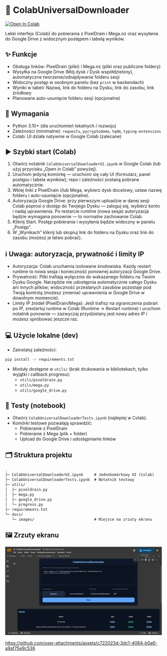 # 🚀 ColabUniversalDownloader

[![Open In Colab](https://colab.research.google.com/assets/colab-badge.svg)](https://colab.research.google.com/drive/1bhMiOZJkjIofJhf3F9722piF4GM-vYpZ?usp=sharing)

Lekki interfejs (Colab) do pobierania z PixelDrain i Mega.nz oraz wysyłania do Google Drive z widocznym postępem i tabelą wyników.

## ✨ Funkcje
- Obsługa linków: PixelDrain (pliki) i Mega.nz (pliki oraz publiczne foldery)
- Wysyłka na Google Drive (Mój dysk / Dysk współdzielony), automatyczne tworzenie/odnajdywanie folderu sesji
- Widoczny postęp w osobnym panelu (bez `print` w backendach)
- Wyniki w tabeli: Nazwa, link do folderu na Dysku, link do zasobu, link źródłowy
- Planowane auto-usunięcie folderu sesji (opcjonalne)

## 🧩 Wymagania
- Python 3.10+ (dla uruchomień lokalnych / rozwoju)
- Zależności (minimalne): `requests`, `pycryptodome`, `tqdm`, `typing-extensions`
- Colab: UI działa natywnie w Google Colab (zalecane)

## ▶️ Szybki start (Colab)
1. Otwórz notatnik `ColabUniversalDownloaderUI.ipynb` w Google Colab (lub użyj przycisku „Open in Colab” powyżej).
2. Uruchom jedyną komórkę — uruchomi się cały UI (formularz, panel postępu i tabela wyników); repo i zależności zostaną pobrane automatycznie.
3. Wklej linki z PixelDrain i/lub Mega, wybierz dysk docelowy, ustaw nazwę folderu i auto-usunięcie (opcjonalne).
4. Autoryzacja Google Drive: przy pierwszym uploadzie w danej sesji Colab poprosi o dostęp do Twojego Dysku — zaloguj się, wybierz konto i nadaj uprawnienia. Po restarcie runtime (nowa sesja) autoryzacja będzie wymagana ponownie — to normalne zachowanie Colab.
5. Kliknij Start. Postęp pobierania i wysyłania będzie widoczny w panelu „Postęp”.
6. W „Wynikach” kliknij lub skopiuj link do folderu na Dysku oraz link do zasobu (możesz je łatwo pobrać).

## ℹ️ Uwaga: autoryzacja, prywatność i limity IP
- Autoryzacja: Colab uruchamia izolowane środowiska. Każdy restart runtime to nowa sesja i konieczność ponownej autoryzacji Google Drive.
- Prywatność: Pliki trafiają wyłącznie do wskazanego folderu na Twoim Dysku Google. Narzędzie nie udostępnia automatycznie całego Dysku ani innych plików; widoczność przesłanych zasobów pozostaje pod Twoją kontrolą (możesz zmieniać uprawnienia w Google Drive w dowolnym momencie).
- Limity IP źródeł (PixelDrain/Mega): Jeśli trafisz na ograniczenia pobrań po IP, zrestartuj runtime w Colab (Runtime → Restart runtime) i uruchom notatnik ponownie — zazwyczaj przydzielany jest nowy adres IP i możesz spróbować jeszcze raz.

## 💻 Użycie lokalne (dev)
- Zainstaluj zależności:
```bash
pip install -r requirements.txt
```
- Moduły dostępne w `utils/` (brak drukowania w bibliotekach, tylko wyjątki i callback progresu):
  - `utils/pixeldrain.py`
  - `utils/mega.py`
  - `utils/google_drive.py`

## 🧪 Testy (notebook)
- Otwórz `ColabUniversalDownloaderTests.ipynb` (najlepiej w Colab).
- Komórki testowe pozwalają sprawdzić:
  - Pobieranie z PixelDrain
  - Pobieranie z Mega (plik + folder)
  - Upload do Google Drive i udostępnianie linków

## 🗂️ Struktura projektu
```
.
├─ ColabUniversalDownloaderUI.ipynb     # Jednokomórkowy UI (Colab)
├─ ColabUniversalDownloaderTests.ipynb  # Notatnik testowy
├─ utils/
│  ├─ pixeldrain.py
│  ├─ mega.py
│  ├─ google_drive.py
│  └─ progress.py
├─ requirements.txt
└─ docs/
   └─ images/                           # Miejsce na zrzuty ekranu
```

## 🖼️ Zrzuty ekranu

![cud.png](docs/images/cud.png)

https://github.com/user-attachments/assets/c722023d-3dc1-4084-b0a6-a9af75e9c536
